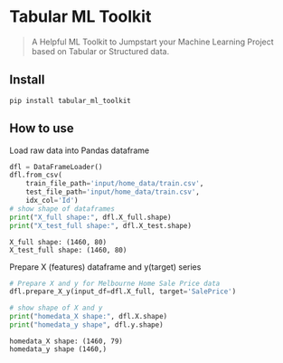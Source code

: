 # Tabular ML Toolkit
> A Helpful ML Toolkit to Jumpstart your Machine Learning Project based on Tabular or Structured data.


## Install

`pip install tabular_ml_toolkit`

## How to use

Load raw data into Pandas dataframe

```python
dfl = DataFrameLoader()
dfl.from_csv(
    train_file_path='input/home_data/train.csv',
    test_file_path='input/home_data/train.csv',
    idx_col='Id')
# show shape of dataframes
print("X_full shape:", dfl.X_full.shape)
print("X_test_full shape:", dfl.X_test.shape)
```

    X_full shape: (1460, 80)
    X_test_full shape: (1460, 80)


Prepare X (features) dataframe and y(target) series

```python
# Prepare X and y for Melbourne Home Sale Price data
dfl.prepare_X_y(input_df=dfl.X_full, target='SalePrice')

# show shape of X and y 
print("homedata_X shape:", dfl.X.shape)
print("homedata_y shape", dfl.y.shape)
```

    homedata_X shape: (1460, 79)
    homedata_y shape (1460,)


